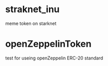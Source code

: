 # straknet_inu
meme token on starknet

# openZeppelinToken
test for useing openZeppelin ERC-20 standard
